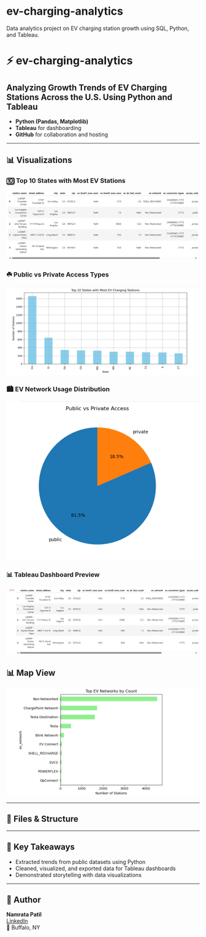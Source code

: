 # ev-charging-analytics
Data analytics project on EV charging station growth using SQL, Python, and Tableau.

# ⚡ ev-charging-analytics

## Analyzing Growth Trends of EV Charging Stations Across the U.S. Using Python and Tableau

- **Python (Pandas, Matplotlib)**
- **Tableau** for dashboarding
- **GitHub** for collaboration and hosting

---

## 📊 Visualizations

### 🔟 Top 10 States with Most EV Stations  
![Top 10 States](data/sql/python/dashboard/images/chart_top_states.png.png)

### ☘️ Public vs Private Access Types  
![Access Type Pie Chart](data/sql/python/dashboard/images/chart_access_type_pie.png.png)

### 🏙️ EV Network Usage Distribution  
![Network Usage Horizontal Bar](data/sql/python/dashboard/images/chart_ev_networks.png.png)

### 📊 Tableau Dashboard Preview  
![Tableau Dashboard](data/sql/python/dashboard/images/chart_tableau_dashboard_preview.png.png)

## 📊 Map View 
![Map Preview](data/sql/python/dashboard/images/chart_ev_map_tableau.png.png)

---

## 📁 Files & Structure


---

## 📌 Key Takeaways

- Extracted trends from public datasets using Python
- Cleaned, visualized, and exported data for Tableau dashboards
- Demonstrated storytelling with data visualizations

---

## 🔗 Author

**Namrata Patil**  
[LinkedIn](https://www.linkedin.com/in/patil1namrata)  
📍 Buffalo, NY
